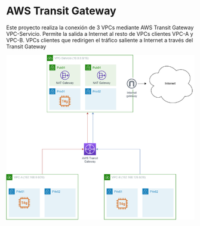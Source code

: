 # AWS Transit Gateway
Este proyecto realiza la conexión de 3 VPCs mediante AWS Transit Gateway
VPC-Servicio. Permite la salida a Internet al resto de VPCs clientes
VPC-A y VPC-B. VPCs clientes que redirigen el tráfico saliente a Internet a través del Transit Gateway

![Arquitectura](images/aws-transit-gateway.png)
